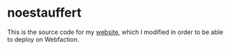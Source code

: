# noestauffert

This is the source code for my [website](http://www.noestauffert.com), which I modified in order to be able to deploy on Webfaction.
